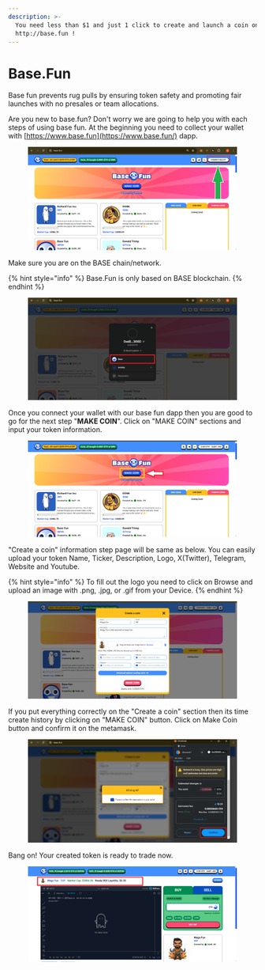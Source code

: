 ```yaml
---
description: >-
  You need less than $1 and just 1 click to create and launch a coin on:
  http://base.fun !
---
```


# Base.Fun

Base fun prevents rug pulls by ensuring token safety and promoting fair launches with no presales or team allocations.



Are you new to base.fun? Don't worry we are going to help you with each steps of using base fun.  At the beginning you need to collect your wallet with [https://www.base.fun](https://www.base.fun/) dapp.

<figure><img src="../.gitbook/assets/1baseconn (1).png" alt=""><figcaption></figcaption></figure>





Make sure you are on the BASE chain/network.

{% hint style="info" %}
Base.Fun is only based on BASE blockchain.
{% endhint %}

<figure><img src="../.gitbook/assets/2base (1).png" alt=""><figcaption></figcaption></figure>





Once you connect your wallet with our base fun dapp then you are good to go for the next step "**MAKE COIN**". Click on "MAKE COIN" sections and input your token information.

<figure><img src="../.gitbook/assets/3base (1).png" alt=""><figcaption></figcaption></figure>





"Create a coin" information step page will be same as below. You can easily upload your token Name, Ticker, Description, Logo, X(Twitter), Telegram, Website and Youtube.&#x20;

{% hint style="info" %}
To fill out the logo you need to click on Browse and upload an image with .png, .jpg, or .gif from your Device.
{% endhint %}

<figure><img src="../.gitbook/assets/4base (1).png" alt=""><figcaption></figcaption></figure>





If you put everything correctly on the "Create a coin" section then its time create history by clicking on "MAKE COIN" button. Click on Make Coin button and confirm it on the metamask.

<figure><img src="../.gitbook/assets/5base (1).png" alt=""><figcaption></figcaption></figure>



Bang on! Your created token is ready to trade now.

<figure><img src="../.gitbook/assets/6base (1).png" alt=""><figcaption></figcaption></figure>
